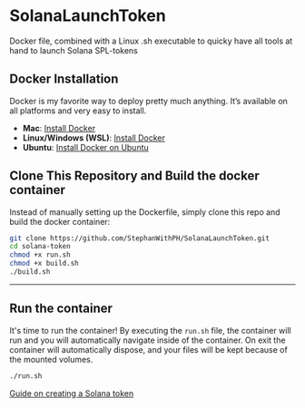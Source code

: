 # SolanaLaunchToken
Docker file, combined with a Linux .sh executable to quicky have all tools at hand to launch Solana SPL-tokens

## Docker Installation
Docker is my favorite way to deploy pretty much anything. It’s available on all platforms and very easy to install.

- **Mac**: [Install Docker](https://docs.docker.com/desktop/setup/install/mac-install/)
- **Linux/Windows (WSL)**: [Install Docker](https://docs.docker.com/engine/install/)
- **Ubuntu**: [Install Docker on Ubuntu](https://docs.docker.com/engine/install/ubuntu/)

## Clone This Repository and Build the docker container
Instead of manually setting up the Dockerfile, simply clone this repo and build the docker container:

```sh
git clone https://github.com/StephanWithPH/SolanaLaunchToken.git
cd solana-token
chmod +x run.sh
chmod +x build.sh
./build.sh
```

---

## Run the container
It's time to run the container! By executing the ```run.sh``` file, the container will run and you will automatically navigate inside of the container. On exit the container will automatically dispose, and your files will be kept because of the mounted volumes.

```sh
./run.sh
```

[Guide on creating a Solana token](https://blog.networkchuck.com/posts/create-a-solana-token/)

